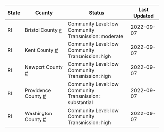 State | County | Status | Last Updated
--- | --- | --- | --- 
RI | Bristol County <a href="#bristol_county">#</a> | <a name="bristol_county"></a>Community Level: low<br/>Community Transmission: moderate | 2022-09-07
RI | Kent County <a href="#kent_county">#</a> | <a name="kent_county"></a>Community Level: low<br/>Community Transmission: high | 2022-09-07
RI | Newport County <a href="#newport_county">#</a> | <a name="newport_county"></a>Community Level: low<br/>Community Transmission: high | 2022-09-07
RI | Providence County <a href="#providence_county">#</a> | <a name="providence_county"></a>Community Level: low<br/>Community Transmission: substantial | 2022-09-07
RI | Washington County <a href="#washington_county">#</a> | <a name="washington_county"></a>Community Level: low<br/>Community Transmission: high | 2022-09-07
